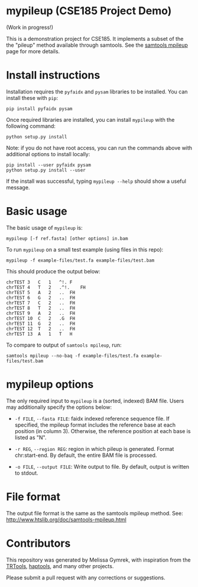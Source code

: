 # mypileup (CSE185 Project Demo)

(Work in progress!)

This is a demonstration project for CSE185. It implements a subset of the the "pileup" method available through samtools. See the [samtools mpileup](http://www.htslib.org/doc/samtools-mpileup.html) page for more details.

# Install instructions

Installation requires the `pyfaidx` and `pysam` libraries to be installed. You can install these with `pip`:

```
pip install pyfaidx pysam
```

Once required libraries are installed, you can install `mypileup` with the following command:

```
python setup.py install
```

Note: if you do not have root access, you can run the commands above with additional options to install locally:
```
pip install --user pyfaidx pysam
python setup.py install --user
```

If the install was successful, typing `mypileup --help` should show a useful message.

# Basic usage

The basic usage of `mypileup` is:

```
mypileup [-f ref.fasta] [other options] in.bam
```

To run `mypileup` on a small test example (using files in this repo):
```
mypileup -f example-files/test.fa example-files/test.bam
```

This should produce the output below:
```
chrTEST	3	C	1	^!.	F
chrTEST	4	T	2	.^!.	FH
chrTEST	5	A	2	..	FH
chrTEST	6	G	2	..	FH
chrTEST	7	C	2	..	FH
chrTEST	8	T	2	..	FH
chrTEST	9	A	2	..	FH
chrTEST	10	C	2	.G	FH
chrTEST	11	G	2	..	FH
chrTEST	12	T	2	..	FH
chrTEST	13	A	1	T	H
```

To compare to output of `samtools mpileup`, run:
```
samtools mpileup --no-baq -f example-files/test.fa example-files/test.bam
```

# mypileup options

The only required input to `mypileup` is a (sorted, indexed) BAM file. Users may additionally specify the options below:

* `-f FILE`, `--fasta FILE`: faidx indexed reference sequence file. If specified, the mpileup format includes the reference base at each position (in column 3). Otherwise, the reference position at each base is listed as "N".

* `-r REG`, `--region REG`: region in which pileup is generated. Format chr:start-end. By default, the entire BAM file is processed.

* `-o FILE`, `--output FILE`: Write output to file. By default, output is written to stdout.


# File format

The output file format is the same as the samtools mpileup method. See: http://www.htslib.org/doc/samtools-mpileup.html

# Contributors

This repository was generated by Melissa Gymrek, with inspiration from the [TRTools](https://github.com/gymreklab/trtools), [haptools](https://github.com/cast-genomics/haptools), and many other projects.

Please submit a pull request with any corrections or suggestions.




